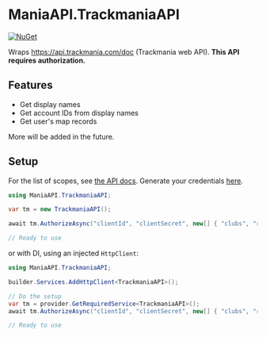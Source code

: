 # ManiaAPI.TrackmaniaAPI

[![NuGet](https://img.shields.io/nuget/vpre/ManiaAPI.TrackmaniaAPI?style=for-the-badge&logo=nuget)](https://www.nuget.org/packages/ManiaAPI.TrackmaniaAPI/)

Wraps https://api.trackmania.com/doc (Trackmania web API). **This API requires authorization.**

## Features

- Get display names
- Get account IDs from display names
- Get user's map records

More will be added in the future.

## Setup

For the list of scopes, see [the API docs](https://api.trackmania.com/doc). Generate your credentials [here](https://api.trackmania.com/manager).

```cs
using ManiaAPI.TrackmaniaAPI;

var tm = new TrackmaniaAPI();

await tm.AuthorizeAsync("clientId", "clientSecret", new[] { "clubs", "read_favorite" });

// Ready to use
```

or with DI, using an injected `HttpClient`:

```cs
using ManiaAPI.TrackmaniaAPI;

builder.Services.AddHttpClient<TrackmaniaAPI>();

// Do the setup
var tm = provider.GetRequiredService<TrackmaniaAPI>();
await tm.AuthorizeAsync("clientId", "clientSecret", new[] { "clubs", "read_favorite" });

// Ready to use
```